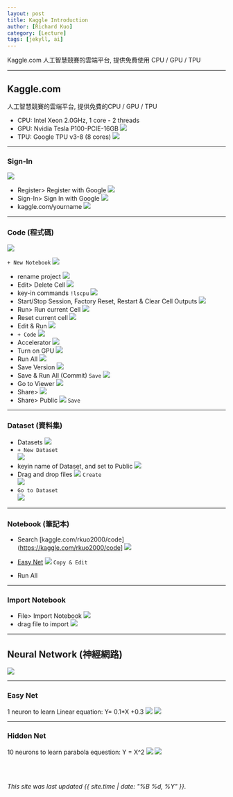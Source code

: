```yaml
---
layout: post
title: Kaggle Introduction
author: [Richard Kuo]
category: [Lecture]
tags: [jekyll, ai]
---
```


Kaggle.com 人工智慧競賽的雲端平台, 提供免費使用 CPU / GPU / TPU

---
## Kaggle.com
人工智慧競賽的雲端平台, 提供免費的CPU / GPU / TPU<br>
* CPU: Intel  Xeon 2.0GHz, 1 core - 2 threads
* GPU: Nvidia Tesla P100-PCIE-16GB
![](https://tpucdn.com/gpu-specs/images/c/2888-front.small.jpg)
* TPU: Google TPU v3-8 (8 cores)
![](https://storage.googleapis.com/kaggle-media/tpu/tpu_rule_of_thumb.png)

---
### Sign-In
![](https://github.com/rkuo2000/AI-course/blob/gh-pages/images/Kaggle.png?raw=true)
* Register> Register with Google
![](https://github.com/rkuo2000/AI-course/blob/gh-pages/images/Kaggle_Register.png?raw=true)
* Sign-In> Sign In with Google
![](https://github.com/rkuo2000/AI-course/blob/gh-pages/images/Kaggle_Sign_In.png?raw=true)
* kaggle.com/yourname
![](https://github.com/rkuo2000/AI-course/blob/gh-pages/images/Kaggle_home.png?raw=true)

---
### Code (程式碼)
![](https://github.com/rkuo2000/AI-course/blob/gh-pages/images/Kaggle_Code.png?raw=true)

`+ New Notebook`
![](https://github.com/rkuo2000/AI-course/blob/gh-pages/images/Kaggle_New_Notebook.png?raw=true)

* rename project
![](https://github.com/rkuo2000/AI-course/blob/gh-pages/images/Kaggle_rename_notebook.png?raw=true)
* Edit> Delete Cell
![](https://github.com/rkuo2000/AI-course/blob/gh-pages/images/Kaggle_Edit_DeleteCell.png?raw=true)
* key-in commands `!lscpu`
![](https://github.com/rkuo2000/AI-course/blob/gh-pages/images/Kaggle_keyin_code.png?raw=true)
* Start/Stop Session, Factory Reset, Restart & Clear Cell Outputs
![](https://github.com/rkuo2000/AI-course/blob/gh-pages/images/Kaggle_Reset.png?raw=true)
* Run> Run current Cell
![](https://github.com/rkuo2000/AI-course/blob/gh-pages/images/Kaggle_Run_current_cell.png?raw=true)
* Reset current cell
![](https://github.com/rkuo2000/AI-course/blob/gh-pages/images/Kaggle_Reset.png?raw=true)
* Edit & Run
![](https://github.com/rkuo2000/AI-course/blob/gh-pages/images/Kaggle_edit_and_run.png?raw=true)
* `+ Code`
![](https://github.com/rkuo2000/AI-course/blob/gh-pages/images/Kaggle_add_code.png?raw=true)
* Accelerator 
![](https://github.com/rkuo2000/AI-course/blob/gh-pages/images/Kaggle_Accelerator.png?raw=true)
* Turn on GPU
![](https://github.com/rkuo2000/AI-course/blob/gh-pages/images/Kaggle_Turn_on_GPU.png?raw=true)
* Run All
![](https://github.com/rkuo2000/AI-course/blob/gh-pages/images/Kaggle_run_all.png?raw=true)
* Save Version
![](https://github.com/rkuo2000/AI-course/blob/gh-pages/images/Kaggle_Save_Version.png?raw=true)
* Save & Run All (Commit) 
`Save`
![](https://github.com/rkuo2000/AI-course/blob/gh-pages/images/Kaggle_Save_and_Run_All.png?raw=true)
* Go to Viewer
![](https://github.com/rkuo2000/AI-course/blob/gh-pages/images/Kaggle_Go_to_Viewer.png?raw=true)
* Share> 
![](https://github.com/rkuo2000/AI-course/blob/gh-pages/images/Kaggle_Share.png?raw=true)
* Share> Public
![](https://github.com/rkuo2000/AI-course/blob/gh-pages/images/Kaggle_Share_Public.png?raw=true)
`Save`<br>

---
### Dataset (資料集)
* Datasets
![](https://github.com/rkuo2000/AI-course/blob/gh-pages/images/Kaggle_Datasets.png?raw=true)
* `+ New Dataset`<br>
![](https://github.com/rkuo2000/AI-course/blob/gh-pages/images/Kaggle_New_Dataset.png?raw=true)
* keyin name of Dataset, and set to Public
![](https://github.com/rkuo2000/AI-course/blob/gh-pages/images/Kaggle_New_Dataset_keyin_name.png?raw=true)
* Drag and drop files 
![](https://github.com/rkuo2000/AI-course/blob/gh-pages/images/Kaggle_New_Dataset_drag_and_drop_files.png?raw=true)
`Create`<br>
![](https://github.com/rkuo2000/AI-course/blob/gh-pages/images/Kaggle_New_Dataset_create_success.png?raw=true)
* `Go to Dataset`<br>
![](https://github.com/rkuo2000/AI-course/blob/gh-pages/images/Kaggle_Go_to_Dataset.png?raw=true)

---
### Notebook (筆記本)
* Search [kaggle.com/rkuo2000/code](https://kaggle.com/rkuo2000/code]
![](https://github.com/rkuo2000/AI-course/blob/gh-pages/images/Kaggle_Code_search.png?raw=true)

* [Easy Net](https://www.kaggle.com/code/rkuo2000/easy-net)
![](https://github.com/rkuo2000/AI-course/blob/gh-pages/images/Kaggle_Code_Easy_Net.png?raw=true)
`Copy & Edit`<br>
* Run All

---
### Import Notebook
* File> Import Notebook
![](https://github.com/rkuo2000/AI-course/blob/gh-pages/images/Kaggle_File_import_notebook.png?raw=true)
* drag file to import
![](https://github.com/rkuo2000/AI-course/blob/gh-pages/images/Kaggle_import_notebook.png?raw=true)

---
## Neural Network (神經網路)
![](https://miro.medium.com/max/610/1*SJPacPhP4KDEB1AdhOFy_Q.png)

---
### Easy Net
1 neuron to learn Linear equation: Y= 0.1*X +0.3
![](https://github.com/rkuo2000/AI-course/blob/gh-pages/images/Kaggle_Easy_Net.png?raw=true)
![](https://github.com/rkuo2000/AI-course/blob/gh-pages/images/Kaggle_Easy_Net_plot_prediction.png?raw=true)

---
### Hidden Net
10 neurons to learn parabola equestion: Y = X^2
![](https://github.com/rkuo2000/AI-course/blob/gh-pages/images/Kaggle_Hidden_Net.png?raw=true)
![](https://github.com/rkuo2000/AI-course/blob/gh-pages/images/Kaggle_Hidden_Net_plot_prediction.png?raw=true)

<br>
<br>

*This site was last updated {{ site.time | date: "%B %d, %Y" }}.*

